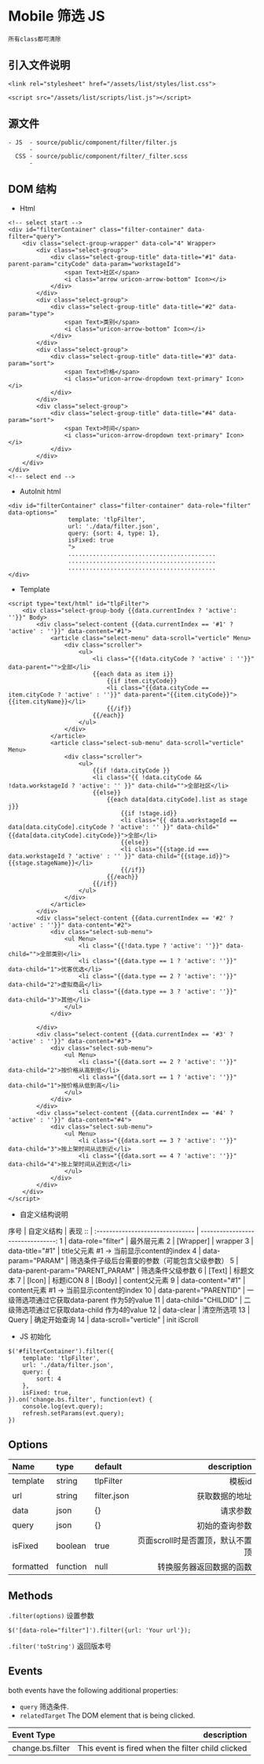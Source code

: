 # Mobile 筛选 JS

`所有class都可清除`

## 引入文件说明

```
<link rel="stylesheet" href="/assets/list/styles/list.css">

<script src="/assets/list/scripts/list.js"></script>
```

## 源文件

```
- JS  - source/public/component/filter/filter.js
      -
  CSS - source/public/component/filter/_filter.scss
      -
```

## DOM 结构

- Html

```
<!-- select start -->
<div id="filterContainer" class="filter-container" data-filter="query">
    <div class="select-group-wrapper" data-col="4" Wrapper>
        <div class="select-group">
            <div class="select-group-title" data-title="#1" data-parent-param="cityCode" data-param="workstageId">
                <span Text>社区</span>
                <i class="arrow uricon-arrow-bottom" Icon></i>
            </div>
        </div>
        <div class="select-group">
            <div class="select-group-title" data-title="#2" data-param="type">
                <span Text>类别</span>
                <i class="uricon-arrow-bottom" Icon></i>
            </div>
        </div>
        <div class="select-group">
            <div class="select-group-title" data-title="#3" data-param="sort">
                <span Text>价格</span>
                <i class="uricon-arrow-dropdown text-primary" Icon></i>
            </div>
        </div>
        <div class="select-group">
            <div class="select-group-title" data-title="#4" data-param="sort">
                <span Text>时间</span>
                <i class="uricon-arrow-dropdown text-primary" Icon></i>
            </div>
        </div>
    </div>
</div>
<!-- select end -->
```

- AutoInit html

```
<div id="filterContainer" class="filter-container" data-role="filter" data-options="
                 template: 'tlpFilter',
                 url: './data/filter.json',
                 query: {sort: 4, type: 1},
                 isFixed: true
                 ">
                 ..........................................
                 ..........................................
                 ..........................................
</div>
```

- Template

```
<script type="text/html" id="tlpFilter">
    <div class="select-group-body {{data.currentIndex ? 'active': ''}}" Body>
        <div class="select-content {{data.currentIndex == '#1' ? 'active' : ''}}" data-content="#1">
            <article class="select-menu" data-scroll="verticle" Menu>
                <div class="scroller">
                    <ul>
                        <li class="{{!data.cityCode ? 'active' : ''}}" data-parent="">全部</li>
                        {{each data as item i}}
                            {{if item.cityCode}}
                            <li class="{{data.cityCode == item.cityCode ? 'active' : ''}}" data-parent="{{item.cityCode}}">{{item.cityName}}</li>
                            {{/if}}
                        {{/each}}
                    </ul>
                </div>
            </article>
            <article class="select-sub-menu" data-scroll="verticle" Menu>
                <div class="scroller">
                    <ul>
                        {{if !data.cityCode }}
                        <li class="{{ !data.cityCode && !data.workstageId ? 'active': '' }}" data-child="">全部社区</li>
                        {{else}}
                            {{each data[data.cityCode].list as stage j}}
                                {{if !stage.id}}
                                <li class="{{ data.workstageId == data[data.cityCode].cityCode ? 'active': '' }}" data-child="{{data[data.cityCode].cityCode}}">全部</li>
                                {{else}}
                                <li class="{{stage.id === data.workstageId ? 'active' : '' }}" data-child="{{stage.id}}">{{stage.stageName}}</li>
                                {{/if}}
                            {{/each}}
                        {{/if}}
                    </ul>
                </div>
            </article>
        </div>
        <div class="select-content {{data.currentIndex == '#2' ? 'active' : ''}}" data-content="#2">
            <div class="select-sub-menu">
                <ul Menu>
                    <li class="{{!data.type ? 'active': ''}}" data-child="">全部类别</li>
                    <li class="{{data.type == 1 ? 'active': ''}}" data-child="1">优客优选</li>
                    <li class="{{data.type == 2 ? 'active': ''}}" data-child="2">虚拟商品</li>
                    <li class="{{data.type == 3 ? 'active': ''}}" data-child="3">其他</li>
                </ul>
            </div>

        </div>
        <div class="select-content {{data.currentIndex == '#3' ? 'active' : ''}}" data-content="#3">
            <div class="select-sub-menu">
                <ul Menu>
                    <li class="{{data.sort == 2 ? 'active': ''}}" data-child="2">按价格从高到低</li>
                    <li class="{{data.sort == 1 ? 'active': ''}}" data-child="1">按价格从低到高</li>
                </ul>
            </div>
        </div>
        <div class="select-content {{data.currentIndex == '#4' ? 'active' : ''}}" data-content="#4">
            <div class="select-sub-menu">
                <ul Menu>
                    <li class="{{data.sort == 3 ? 'active': ''}}" data-child="3">按上架时间从远到近</li>
                    <li class="{{data.sort == 4 ? 'active': ''}}" data-child="4">按上架时间从近到远</li>
                </ul>
            </div>
        </div>
    </div>
</script>
```

- 自定义结构说明

序号 | 自定义结构                            |                                表现
:: | :------------------------------- | --------------------------------:
1  | data-role="filter"               |                             最外层元素
2  | [Wrapper]                        |                           wrapper
3  | data-title="#1"                  |  title父元素 #1 -> 当前显示content的index
4  | data-param="PARAM"               |           筛选条件子级后台需要的参数（可能包含父级参数）
5  | data-parent-param="PARENT_PARAM" |                          筛选条件父级参数
6  | [Text]                           |                              标题文本
7  | [Icon]                           |                            标题iCON
8  | [Body]                           |                        content父元素
9  | data-content="#1"                | content元素 #1 -> 当前显示content的index
10 | data-parent="PARENTID"           |   一级筛选项通过它获取data-parent 作为5的value
11 | data-child="CHILDID"             |    二级筛选项通过它获取data-child 作为4的value
12 | data-clear                       |                             清空所选项
13 | Query                            |                            确定开始查询
14 | data-scroll="verticle"           |                      init iScroll

- JS 初始化

```
$('#filterContainer').filter({
    template: 'tlpFilter',
    url: './data/filter.json',
    query: {
        sort: 4
    },
    isFixed: true,
}).on('change.bs.filter', function(evt) {
    console.log(evt.query);
    refresh.setParams(evt.query);
})
```

## Options

Name      | type     | default     |         description
:-------- | :------- | :---------- | ------------------:
template  | string   | tlpFilter   |                模板id
url       | string   | filter.json |             获取数据的地址
data      | json     | {}          |                请求参数
query     | json     | {}          |             初始的查询参数
isFixed   | boolean  | true        | 页面scroll时是否置顶，默认不置顶
formatted | function | null        |        转换服务器返回数据的函数

## Methods

`.filter(options)` 设置参数

```
$('[data-role="filter"]').filter({url: 'Your url'});
```

`.filter('toString')` 返回版本号

## Events

both events have the following additional properties:

- `query` 筛选条件.
- `relatedTarget` The DOM element that is being clicked.

Event Type       |                                       description
:--------------- | ------------------------------------------------:
change.bs.filter | This event is fired when the filter child clicked
